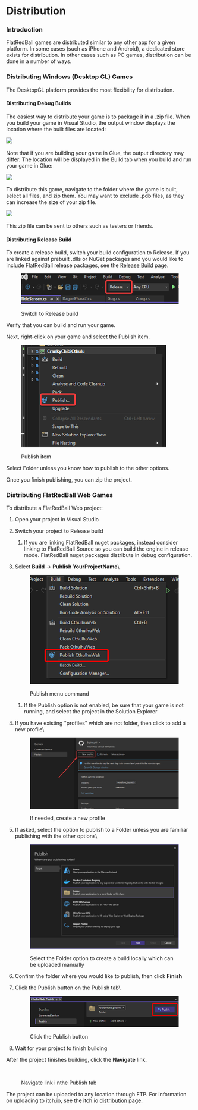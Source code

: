# Distribution

### Introduction

FlatRedBall games are distributed similar to any other app for a given platform. In some cases (such as iPhone and Android), a dedicated store exists for distribution. In other cases such as PC games, distribution can be done in a number of ways.

### Distributing Windows (Desktop GL) Games

The DesktopGL platform provides the most flexibility for distribution.

#### Distributing Debug Builds

The easiest way to distribute your game is to package it in a .zip file. When you build your game in Visual Studio, the output window displays the location where the built files are located:

![](../../.gitbook/assets/2021-07-img_60ef661acb76b.png)

Note that if you are building your game in Glue, the output directory may differ. The location will be displayed in the Build tab when you build and run your game in Glue:

![](../../.gitbook/assets/2021-07-img_60ef6658f2d1a.png)

To distribute this game, navigate to the folder where the game is built, select all files, and zip them. You may want to exclude .pdb files, as they can increase the size of your zip file.

![](../../.gitbook/assets/2021-07-img_60ef66dc4d0a1.png)

This zip file can be sent to others such as testers or friends.

#### Distributing Release Build

To create a release build, switch your build configuration to Release. If you are linked against prebuilt .dlls or NuGet packages and you would like to include FlatRedBall release packages, see the [Release Build](release-build.md) page.

<figure><img src="../../.gitbook/assets/image (7).png" alt=""><figcaption><p>Switch to Release build</p></figcaption></figure>

Verify that you can build and run your game.

Next, right-click on your game and select the Publish item.

<figure><img src="../../.gitbook/assets/11_10 12 16.png" alt=""><figcaption><p>Publish item</p></figcaption></figure>

Select Folder unless you know how to publish to the other options.

Once you finish publishing, you can zip the project.

### Distributing FlatRedBall Web Games

To distribute a FlatRedBall Web project:

1. Open your project in Visual Studio
2. Switch your project to Release build
   1. If you are linking FlatRedBall nuget packages, instead consider linking to FlatRedBall Source so you can build the engine in release mode. FlatRedBall nuget packages distribute in debug configuration.
3.  Select **Build** -> **Publish YourProjectName**\


    <figure><img src="../../.gitbook/assets/image (5) (1) (1) (1).png" alt=""><figcaption><p>Publish menu command</p></figcaption></figure>

    1. If the Publish option is not enabled, be sure that your game is not running, and select the project in the Solution Explorer
4.  If you have existing "profiles" which are not folder, then click to add a new profile\


    <figure><img src="../../.gitbook/assets/image.png" alt=""><figcaption><p>If needed, create a new profile</p></figcaption></figure>
5.  If asked, select the option to publish to a Folder unless you are familiar publishing with the other options\


    <figure><img src="../../.gitbook/assets/19_05 16 41.png" alt=""><figcaption><p>Select the Folder option to create a build locally which can be uploaded manually</p></figcaption></figure>
6. Confirm the folder where you would like to publish, then click **Finish**
7.  Click the Publish button on the Publish tab\


    <figure><img src="../../.gitbook/assets/image (6) (1).png" alt=""><figcaption><p>Click the Publish button</p></figcaption></figure>
8. Wait for your project to finish building

After the project finishes building, click the **Navigate** link.&#x20;

<figure><img src="../../.gitbook/assets/image (9).png" alt=""><figcaption><p>Navigate link i nthe Publish tab</p></figcaption></figure>

The project can be uploaded to any location through FTP. For information on uploading to itch.io, see the itch.io [distribution page](itch.io.md).
